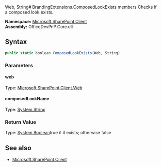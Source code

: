 Web, String# BrandingExtensions.ComposedLookExists members
Checks if a composed look exists.  

**Namespace:** [Microsoft.SharePoint.Client](Microsoft.SharePoint.Client.md)  
**Assembly:** OfficeDevPnP.Core.dll  
## Syntax
```C#
public static boolean ComposedLookExists(Web, String)
```
### Parameters
#### web
Type: [Microsoft.SharePoint.Client.Web](Microsoft.SharePoint.Client.Web.md) 
#### 
#### composedLookName
Type: [System.String](System.String.md) 
#### 
### Return Value
Type: [System.Boolean](System.Boolean.md)true if it exists; otherwise false
## See also
- [Microsoft.SharePoint.Client](Microsoft.SharePoint.Client.md)
